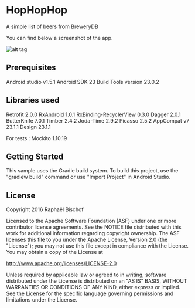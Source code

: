 # HopHopHop
A simple list of beers from BreweryDB

You can find below a screenshot of the app.

![alt tag](http://raphaelbischof.fr/img/screenmin5.png)

Prerequisites
--------------
Android studio v1.5.1
Android SDK 23
Build Tools version 23.0.2

Libraries used
--------------
Retrofit 2.0.0
RxAndroid 1.0.1
RxBinding-RecyclerView 0.3.0
Dagger 2.0.1
ButterKnife 7.0.1
Timber 2.4.2
Joda-Time 2.9.2
Picasso 2.5.2
AppCompat v7 23.1.1
Design 23.1.1

For tests : 
Mockito 1.10.19


Getting Started
---------------
This sample uses the Gradle build system.  To build this project, use the
"gradlew build" command or use "Import Project" in Android Studio.

License
-------
Copyright 2016 Raphaël Bischof

Licensed to the Apache Software Foundation (ASF) under one or more contributor
license agreements.  See the NOTICE file distributed with this work for
additional information regarding copyright ownership.  The ASF licenses this
file to you under the Apache License, Version 2.0 (the "License"); you may not
use this file except in compliance with the License.  You may obtain a copy of
the License at

http://www.apache.org/licenses/LICENSE-2.0

Unless required by applicable law or agreed to in writing, software
distributed under the License is distributed on an "AS IS" BASIS, WITHOUT
WARRANTIES OR CONDITIONS OF ANY KIND, either express or implied.  See the
License for the specific language governing permissions and limitations under
the License.
